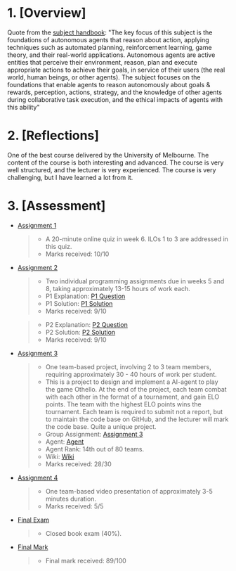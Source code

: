 # 1. [Overview]

Quote from the [subject handbook](https://handbook.unimelb.edu.au/subjects/comp90054):
"The key focus of this subject is the foundations of autonomous agents that reason about action, applying techniques such as automated planning, reinforcement learning, game theory, and their real-world applications. Autonomous agents are active entities that perceive their environment, reason, plan and execute appropriate actions to achieve their goals, in service of their users (the real world, human beings, or other agents). The subject focuses on the foundations that enable agents to reason autonomously about goals & rewards, perception, actions, strategy, and the knowledge of other agents during collaborative task execution, and the ethical impacts of agents with this ability"

# 2. [Reflections]

One of the best course delivered by the University of Melbourne. The content of the course is both interesting and advanced. The course is very well structured, and the lecturer is very experienced. The course is very challenging, but I have learned a lot from it.

# 3. [Assessment]

- [Assignment 1]()

  > - A 20-minute online quiz in week 6. ILOs 1 to 3 are addressed in this quiz.
  > - Marks received: 10/10

- [Assignment 2]()

  > - Two individual programming assignments due in weeks 5 and 8, taking approximately 13-15 hours of work each.
  > - P1 Explanation: [P1 Question](./P1/README.md)
  > - P1 Solution: [P1 Solution](./P1/STUDENT.md)
  > - Marks received: 9/10

  > - P2 Explanation: [P2 Question](./P2/README.md)
  > - P2 Solution: [P2 Solution](./P2/STUDENT.md)
  > - Marks received: 9/10


- [Assignment 3]()

  > - One team-based project, involving 2 to 3 team members, requiring approximately 30 - 40 hours of work per student.
  > - This is a project to design and implement a AI-agent to play the game Othello. At the end of the project, each team combat with each other in the format of a tournament, and gain ELO points. The team with the highest ELO points wins the tournament. Each team is required to submit not a report, but to maintain the code base on GitHub, and the lecturer will mark the code base. Quite a unique project.
  > - Group Assignment: [Assignment 3](./G1/Reversi_AI/README.md)
  > - Agent: [Agent](./G1/Reversi_AI/agents/t_032/myTeam.py)
  > - Agent Rank: 14th out of 80 teams.
  > - Wiki: [Wiki](./G1/Reversi_AI/wiki-template/Home.md)
  > - Marks received: 28/30

- [Assignment 4]()

  > - One team-based video presentation of approximately 3-5 minutes duration.
  > - Marks received: 5/5

- [Final Exam]()

  > - Closed book exam (40%).

- [Final Mark]()
  > - Final mark received: 89/100

